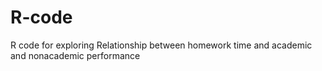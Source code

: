# R-code
R code for exploring Relationship between homework time and academic and nonacademic performance
